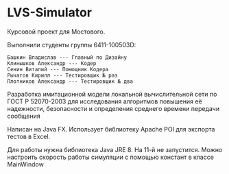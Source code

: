 # LVS-Simulator

Курсовой проект для Мостового.

Выполнили студенты группы 6411-100503D:

	Башкин Владислав --- Главный по Дизайну
	Клинышков Александр --- Кодер
	Сенин Виталий --- Помощник Кодера
	Рычагов Кирилл --- Тестировщик № раз
	Плотников Александр --- Тестировщик № два

Разработка имитационной модели локальной вычислительной сети по ГОСТ Р 52070-2003 
для исследования алгоритмов повышения её надежности, безопасности 
и определения среднего времени передачи сообщения

Написан на Java FX.
Использует библиотеку Apache POI для экспорта тестов в Excel.

Для работы нужна библиотека Java JRE 8. На 11-й не запустится.
Можно настроить скорость работы симуляции с помощью констант в классе MainWindow
